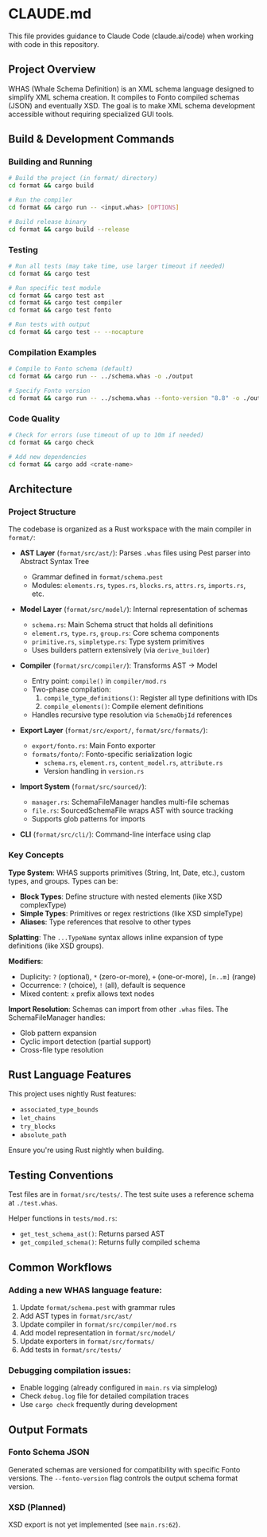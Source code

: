 # CLAUDE.md

This file provides guidance to Claude Code (claude.ai/code) when working with code in this repository.

## Project Overview

WHAS (Whale Schema Definition) is an XML schema language designed to simplify XML schema creation. It compiles to Fonto compiled schemas (JSON) and eventually XSD. The goal is to make XML schema development accessible without requiring specialized GUI tools.

## Build & Development Commands

### Building and Running
```bash
# Build the project (in format/ directory)
cd format && cargo build

# Run the compiler
cd format && cargo run -- <input.whas> [OPTIONS]

# Build release binary
cd format && cargo build --release
```

### Testing
```bash
# Run all tests (may take time, use larger timeout if needed)
cd format && cargo test

# Run specific test module
cd format && cargo test ast
cd format && cargo test compiler
cd format && cargo test fonto

# Run tests with output
cd format && cargo test -- --nocapture
```

### Compilation Examples
```bash
# Compile to Fonto schema (default)
cd format && cargo run -- ../schema.whas -o ./output

# Specify Fonto version
cd format && cargo run -- ../schema.whas --fonto-version "8.8" -o ./output
```

### Code Quality
```bash
# Check for errors (use timeout of up to 10m if needed)
cd format && cargo check

# Add new dependencies
cd format && cargo add <crate-name>
```

## Architecture

### Project Structure

The codebase is organized as a Rust workspace with the main compiler in `format/`:

- **AST Layer** (`format/src/ast/`): Parses `.whas` files using Pest parser into Abstract Syntax Tree
  - Grammar defined in `format/schema.pest`
  - Modules: `elements.rs`, `types.rs`, `blocks.rs`, `attrs.rs`, `imports.rs`, etc.

- **Model Layer** (`format/src/model/`): Internal representation of schemas
  - `schema.rs`: Main Schema struct that holds all definitions
  - `element.rs`, `type.rs`, `group.rs`: Core schema components
  - `primitive.rs`, `simpletype.rs`: Type system primitives
  - Uses builders pattern extensively (via `derive_builder`)

- **Compiler** (`format/src/compiler/`): Transforms AST → Model
  - Entry point: `compile()` in `compiler/mod.rs`
  - Two-phase compilation:
    1. `compile_type_definitions()`: Register all type definitions with IDs
    2. `compile_elements()`: Compile element definitions
  - Handles recursive type resolution via `SchemaObjId` references

- **Export Layer** (`format/src/export/`, `format/src/formats/`):
  - `export/fonto.rs`: Main Fonto exporter
  - `formats/fonto/`: Fonto-specific serialization logic
    - `schema.rs`, `element.rs`, `content_model.rs`, `attribute.rs`
    - Version handling in `version.rs`

- **Import System** (`format/src/sourced/`):
  - `manager.rs`: SchemaFileManager handles multi-file schemas
  - `file.rs`: SourcedSchemaFile wraps AST with source tracking
  - Supports glob patterns for imports

- **CLI** (`format/src/cli/`): Command-line interface using clap

### Key Concepts

**Type System**: WHAS supports primitives (String, Int, Date, etc.), custom types, and groups. Types can be:
- **Block Types**: Define structure with nested elements (like XSD complexType)
- **Simple Types**: Primitives or regex restrictions (like XSD simpleType)
- **Aliases**: Type references that resolve to other types

**Splatting**: The `...TypeName` syntax allows inline expansion of type definitions (like XSD groups).

**Modifiers**:
- Duplicity: `?` (optional), `*` (zero-or-more), `+` (one-or-more), `[n..m]` (range)
- Occurrence: `?` (choice), `!` (all), default is sequence
- Mixed content: `x` prefix allows text nodes

**Import Resolution**: Schemas can import from other `.whas` files. The SchemaFileManager handles:
- Glob pattern expansion
- Cyclic import detection (partial support)
- Cross-file type resolution

## Rust Language Features

This project uses nightly Rust features:
- `associated_type_bounds`
- `let_chains`
- `try_blocks`
- `absolute_path`

Ensure you're using Rust nightly when building.

## Testing Conventions

Test files are in `format/src/tests/`. The test suite uses a reference schema at `./test.whas`.

Helper functions in `tests/mod.rs`:
- `get_test_schema_ast()`: Returns parsed AST
- `get_compiled_schema()`: Returns fully compiled schema

## Common Workflows

### Adding a new WHAS language feature:
1. Update `format/schema.pest` with grammar rules
2. Add AST types in `format/src/ast/`
3. Update compiler in `format/src/compiler/mod.rs`
4. Add model representation in `format/src/model/`
5. Update exporters in `format/src/formats/`
6. Add tests in `format/src/tests/`

### Debugging compilation issues:
- Enable logging (already configured in `main.rs` via simplelog)
- Check `debug.log` file for detailed compilation traces
- Use `cargo check` frequently during development

## Output Formats

### Fonto Schema JSON
Generated schemas are versioned for compatibility with specific Fonto versions. The `--fonto-version` flag controls the output schema format version.

### XSD (Planned)
XSD export is not yet implemented (see `main.rs:62`).

